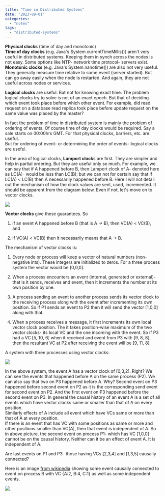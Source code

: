 ```yaml
---
title: "Time in Distributed Systems"
date: "2023-09-01"
categories: 
  - "notes"
tags: 
  - "distributed-systems"
---
```


**Physical clocks** (time of day and monotonic)  
**Time of day clocks** (e.g. Java's System.currentTimeMillis()) aren't very useful in distributed systems. Keeping them in synch across the nodes is not easy. Some options like NTP- network time protocol- servers exist.  
**Monotonic clocks** (e.g. Java's System.nanotime()) are also not very useful. They generally measure time relative to some event (server started). But can go away easily when the node is restarted. And again, they are not useful across nodes or services.

**Logical clocks** are useful. But not for knowing exact time. The problem logical clocks try to solve is not of an exact epoch. But that of deciding which event took place before which other event. For example, did read request on a database read replica took place before update request on the same value was placed by the master?

In fact the problem of time in distributed system is mainly the problem of ordering of events. Of course time of day clocks would be required. Say a sale starts on 00:00hrs GMT. For that physical clocks, barriers, etc. are useful.  
But for ordering of event- or determining the order of events- logical clocks are useful.

In the area of logical clocks, **Lamport clock**s are first. They are simpler and help in partial ordering. But they are useful only so much. For example, we can say that if A happened before B, then Lamport clock of A- denoted here as LC(A)- would be less than LC(B); but we can not for certain say that if LC(A) < LC(B) then A necessarily happened before B. Here I will not detail out the mechanism of how the clock values are sent, used, incremented. It should be apparent from the diagram below. Even if not, let's move on to vector clocks.

![](https://abjtechblog.files.wordpress.com/2023/09/lc_shortcoming.png?w=1024)

**Vector clocks** give these guarantees. So

1. if an event A happened before B (that is A -> B), then VC(A) < VC(B), and

3. if VC(A) < VC(B) then it necessarily means that A -> B.

The mechanism of vector clocks is:

1. Every node or process will keep a vector of natural numbers (non-negative ints). These integers are initialized to zeros. For a three process system the vector would be \[0,0,0\].

3. When a process encounters an event (internal, generated or external)- that is it sends, receives and event, then it increments the number at its own position by one.

5. A process sending an event to another process sends its vector clock to the receiving process along with the event after incrementing its own position. So if P1 sends an event to P2 then it will send the vector \[1,0,0\] along with that.

7. When a process receives a message, it first increments its own local vector clock position. The it takes position-wise maximum of the two vector clocks- its local VC and the one incoming with the event. So if P3 had a VC \[5, 10, 6\] when it received and event from P3 with \[9, 8, 8\], then the resultant VC at P2 after receiving the event will be \[9, 11, 8\]

A system with three processes using vector clocks:

![](https://abjtechblog.files.wordpress.com/2023/09/vector_clocks.png?w=1024)

  
In the above system, the event A has a vector clock of \[0,3,2\]. Right? We can see the events that happened before A on the same process (P2). We can also say that two on P3 happened before A. Why? Second event on P3 happened before second event on P2 as it is the corresponding send event for second event on P2. And the first event on P3 happened before the second event on P3. In general the causal history of an event A is a set of all events which have vector clocks same or smaller than that of A on every position.  
Similarly effects of A include all event which have VCs same or more than that of A at every position.  
If there is an event that has VC with some positions as same or more and other positions smaller than VC(A), then that event is independent of A. So in above picture, the second event on process P1- which has VC \[1,0,0\] cannot be on the causal history. Neither can it be an effect of event A. It is independent of A.

Are last events on P1 and P3- those having VCs \[2,3,4\] and \[1,3,5\] causally connected?

Here is an image [from wikipedia](https://en.wikipedia.org/wiki/Vector_clock) showing some event causally connected to event on process B with VC {A:2, B:4, C:1} as well as some independent events.

![](https://abjtechblog.files.wordpress.com/2023/09/vector_clock.svg_.png?w=1024)
